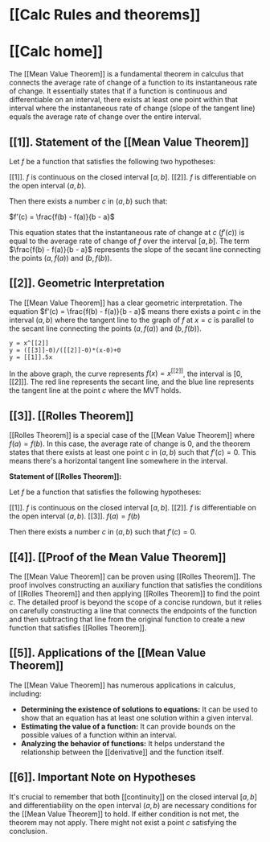 # [[Calc Rules and theorems]]
# [[Calc home]]

The [[Mean Value Theorem]] is a fundamental theorem in calculus that connects the average rate of change of a function to its instantaneous rate of change.  It essentially states that if a function is continuous and differentiable on an interval, there exists at least one point within that interval where the instantaneous rate of change (slope of the tangent line) equals the average rate of change over the entire interval.

## [[1]].  Statement of the [[Mean Value Theorem]] 
Let $f$ be a function that satisfies the following two hypotheses:

[[1]]. $f$ is continuous on the closed interval $[a, b]$.
[[2]]. $f$ is differentiable on the open interval $(a, b)$.

Then there exists a number $c$ in $(a, b)$ such that:

$f'(c) = \frac{f(b) - f(a)}{b - a}$


This equation states that the instantaneous rate of change at $c$ ($f'(c)$) is equal to the average rate of change of $f$ over the interval $[a, b]$.  The term $\frac{f(b) - f(a)}{b - a}$ represents the slope of the secant line connecting the points $(a, f(a))$ and $(b, f(b))$.


## [[2]].  Geometric Interpretation

The [[Mean Value Theorem]] has a clear geometric interpretation. The equation $f'(c) = \frac{f(b) - f(a)}{b - a}$ means there exists a point $c$ in the interval $(a, b)$ where the tangent line to the graph of $f$ at $x = c$ is parallel to the secant line connecting the points $(a, f(a))$ and $(b, f(b))$.

```desmos-graph
y = x^[[2]]
y = ([[3]]-0)/([[2]]-0)*(x-0)+0
y = [[1]].5x
```

In the above graph, the curve represents $f(x) = x^[[2]]$, the interval is $[0,[[2]]]$. The red line represents the secant line, and the blue line represents the tangent line at the point $c$ where the MVT holds.


## [[3]].  [[Rolles Theorem]]

[[Rolles Theorem]] is a special case of the [[Mean Value Theorem]] where $f(a) = f(b)$.  In this case, the average rate of change is 0, and the theorem states that there exists at least one point $c$ in $(a, b)$ such that $f'(c) = 0$.  This means there's a horizontal tangent line somewhere in the interval.

**Statement of [[Rolles Theorem]]:**

Let $f$ be a function that satisfies the following hypotheses:

[[1]]. $f$ is continuous on the closed interval $[a, b]$.
[[2]]. $f$ is differentiable on the open interval $(a, b)$.
[[3]]. $f(a) = f(b)$

Then there exists a number $c$ in $(a, b)$ such that $f'(c) = 0$.


## [[4]].  [[Proof of the Mean Value Theorem]]

The [[Mean Value Theorem]] can be proven using [[Rolles Theorem]].  The proof involves constructing an auxiliary function that satisfies the conditions of [[Rolles Theorem]] and then applying [[Rolles Theorem]] to find the point $c$.  The detailed proof is beyond the scope of a concise rundown, but it relies on carefully constructing a line that connects the endpoints of the function and then subtracting that line from the original function to create a new function that satisfies [[Rolles Theorem]].


## [[5]].  Applications of the [[Mean Value Theorem]] 
The [[Mean Value Theorem]] has numerous applications in calculus, including:

* **Determining the existence of solutions to equations:** It can be used to show that an equation has at least one solution within a given interval.
* **Estimating the value of a function:** It can provide bounds on the possible values of a function within an interval.
* **Analyzing the behavior of functions:** It helps understand the relationship between the [[derivative]] and the function itself.


## [[6]].  Important Note on Hypotheses

It's crucial to remember that both [[continuity]] on the closed interval $[a, b]$ and differentiability on the open interval $(a, b)$ are necessary conditions for the [[Mean Value Theorem]] to hold.  If either condition is not met, the theorem may not apply.  There might not exist a point $c$ satisfying the conclusion.
